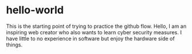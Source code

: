 # hello-world
This is the starting point of trying to practice the github flow.
Hello, I am an inspiring web creator who also wants to learn cyber security measures. I have little to no experience in software but enjoy the hardware side of things.
